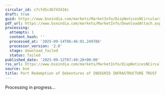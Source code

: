 ```yaml
---
circular_id: c7cfd5cdb743d16c
draft: true
guid: https://www.bseindia.com/markets/MarketInfo/DispNoticesNCirculars.aspx?Noticeid={0C4C83F1-30EC-465B-9A65-70B3268625A9}&noticeno=20250912-29&dt=09/12/2025&icount=29&totcount=103&flag=0
pdf_url: https://www.bseindia.com/markets/MarketInfo/DownloadAttach.aspx?id=20250912-29&attachedId=
processing:
  attempts: 1
  content_hash: ''
  processed_at: '2025-09-14T06:46:01.249786'
  processor_version: '2.0'
  stage: download_failed
  status: failed
published_date: '2025-09-12T07:49:28+00:00'
rss_url: https://www.bseindia.com/markets/MarketInfo/DispNoticesNCirculars.aspx?Noticeid={0C4C83F1-30EC-465B-9A65-70B3268625A9}&noticeno=20250912-29&dt=09/12/2025&icount=29&totcount=103&flag=0
source: bse
title: Part Redemption of Debentures of INDIGRID INFRASTRUCTURE TRUST
---
```


Processing in progress...
